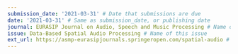 ```yaml
---
submission_date: '2021-03-31' # Date that submissions are due
date: '2021-03-31' # Same as submission_date, or publishing date
journal: EURASIP Journal on Audio, Speech and Music Processing # Name of the journal
issue: Data-Based Spatial Audio Processing # Name of this issue
ext_url: https://asmp-eurasipjournals.springeropen.com/spatial-audio # URL to call for articles for this issue
---
```

